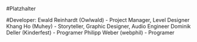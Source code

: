 #Platzhalter

#Developer: 
Ewald Reinhardt (Owlwald) - Project Manager, Level Designer
Khang Ho (Muhey) - Storyteller, Graphic Designer, Audio Engineer
Dominik Deller (Kinderfest) - Programer
Philipp Weber (webphil) - Programer
